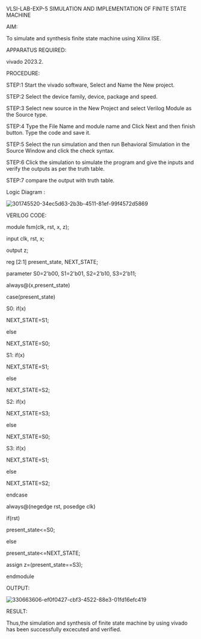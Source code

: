 VLSI-LAB-EXP-5
SIMULATION AND IMPLEMENTATION OF FINITE STATE MACHINE

AIM:

To simulate and synthesis finite state machine using Xilinx ISE.

APPARATUS REQUIRED:

vivado 2023.2.

PROCEDURE:

STEP:1 Start the vivado software, Select and Name the New project.

STEP:2 Select the device family, device, package and speed.

STEP:3 Select new source in the New Project and select Verilog Module as the Source type.

STEP:4 Type the File Name and module name and Click Next and then finish button. Type the code and save it.

STEP:5 Select the run simulation and then run Behavioral Simulation in the Source Window and click the check syntax.

STEP:6 Click the simulation to simulate the program and give the inputs and verify the outputs as per the truth table.

STEP:7 compare the output with truth table.

Logic Diagram :

![301745520-34ec5d63-2b3b-4511-81ef-99f4572d5869](https://github.com/alwaysajay3011/VLSI-LAB-EXP-5/assets/161150132/ecdf909d-8d4c-401a-a43c-0461c1c971b0)


VERILOG CODE:

module fsm(clk, rst, x, z);

input clk, rst, x;

output z;

reg [2:1] present_state, NEXT_STATE;

parameter S0=2'b00, S1=2'b01, S2=2'b10, S3=2'b11;

always@(x,present_state)

case(present_state)

S0: if(x)

NEXT_STATE=S1;

else

NEXT_STATE=S0;

S1: if(x)

NEXT_STATE=S1;

else

NEXT_STATE=S2;

S2: if(x)

NEXT_STATE=S3;

else

NEXT_STATE=S0;

S3: if(x)

NEXT_STATE=S1;

else

NEXT_STATE=S2;

endcase

always@(negedge rst, posedge clk)

if(rst)

present_state<=S0;

else

present_state<=NEXT_STATE;

assign z=(present_state==S3);

endmodule

OUTPUT:

![330663606-ef0f0427-cbf3-4522-88e3-01fd16efc419](https://github.com/alwaysajay3011/VLSI-LAB-EXP-5/assets/161150132/9506d563-a7ba-4605-8d76-a8f65275d645)


RESULT:

Thus,the simulation and synthesis of finite state machine by using vivado has been successfully excecuted and verified.
